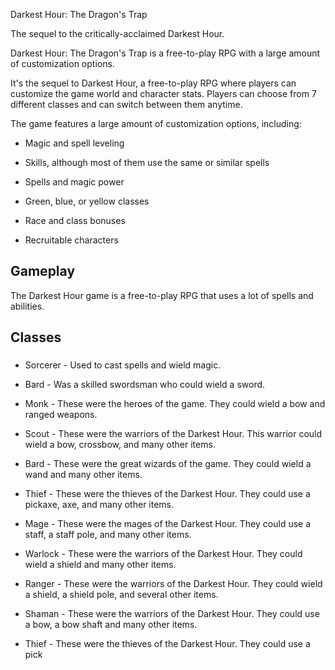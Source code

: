 Darkest Hour: The Dragon's Trap

The sequel to the critically-acclaimed Darkest Hour.

Darkest Hour: The Dragon's Trap is a free-to-play RPG with a large amount of customization options.

It's the sequel to Darkest Hour, a free-to-play RPG where players can customize the game world and character stats. Players can choose from 7 different classes and can switch between them anytime.

The game features a large amount of customization options, including:

*   Magic and spell leveling

*   Skills, although most of them use the same or similar spells

*   Spells and magic power

*   Green, blue, or yellow classes

*   Race and class bonuses

*   Recruitable characters

## Gameplay

The Darkest Hour game is a free-to-play RPG that uses a lot of spells and abilities.



## Classes

###   

*   Sorcerer - Used to cast spells and wield magic.

*   Bard - Was a skilled swordsman who could wield a sword.

*   Monk - These were the heroes of the game. They could wield a bow and ranged weapons.

*   Scout - These were the warriors of the Darkest Hour. This warrior could wield a bow, crossbow, and many other items.

*   Bard - These were the great wizards of the game. They could wield a wand and many other items.

*   Thief - These were the thieves of the Darkest Hour. They could use a pickaxe, axe, and many other items.

*   Mage - These were the mages of the Darkest Hour. They could use a staff, a staff pole, and many other items.

*   Warlock - These were the warriors of the Darkest Hour. They could wield a shield and many other items.

*   Ranger - These were the warriors of the Darkest Hour. They could wield a shield, a shield pole, and several other items.

*   Shaman - These were the warriors of the Darkest Hour. They could use a bow, a bow shaft and many other items.

*   Thief - These were the thieves of the Darkest Hour. They could use a pick